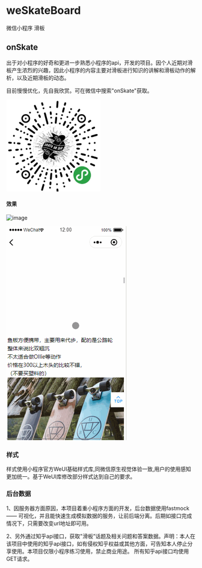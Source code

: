 # weSkateBoard
微信小程序 滑板 

## onSkate

出于对小程序的好奇和更进一步熟悉小程序的api，开发的项目。因个人近期对滑板产生浓烈的兴趣，因此小程序的内容主要对滑板进行知识的讲解和滑板动作的解析，以及近期滑板的动态。

目前慢慢优化，先自我欣赏。可在微信中搜索"onSkate"获取。

<img src="https://github.com/chellel/myblog/blob/master/images/skateboard/onSkate_wechat.png" alt="二维码" width="250" />

#### 效果

![image](https://github.com/chellel/myblog/blob/master/images/skateboard/effect1.gif)

![image](https://github.com/chellel/myblog/blob/master/images/skateboard/effect2.gif)

### 样式


样式使用小程序官方WeUI基础样式库,同微信原生视觉体验一致,用户的使用感知更加统一。基于WeUI库修改部分样式达到自己的要求。

### 后台数据

1、因服务器方面原因，本项目着重小程序方面的开发，后台数据使用fastmock —— 可视化，并且能快速生成模拟数据的服务，让前后端分离。后期如接口完成情况下，只需要改变url地址即可用。

2、另外通过知乎api接口，获取"滑板”话题及相关问题和答案数据。声明：本人在该项目中使用的知乎api接口，如有侵权知乎权益或其他方面，可告知本人停止分享使用。本项目仅限小程序练习使用，禁止商业用途。
所有知乎api接口均使用GET请求。

